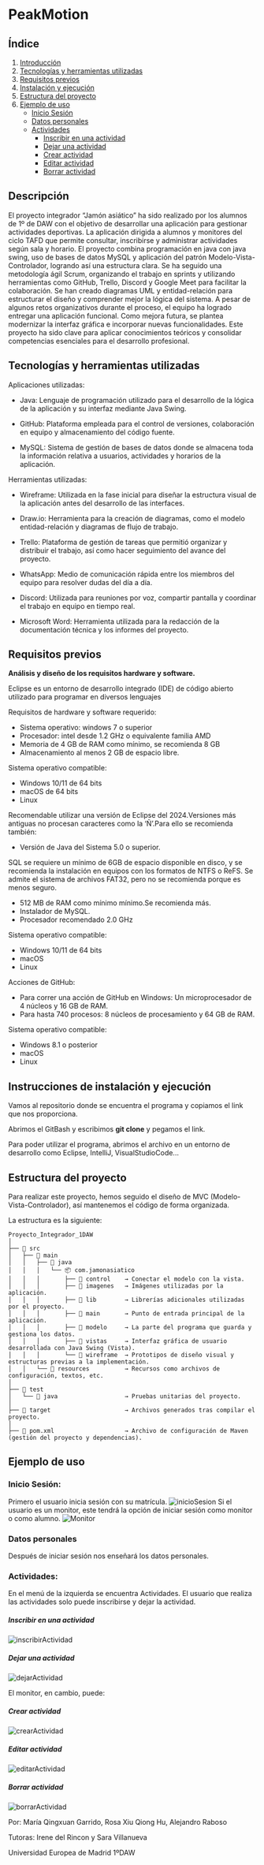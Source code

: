# PeakMotion

## Índice
1. [Introducción](#descripción)
2. [Tecnologías y herramientas utilizadas](#tecnologías-y-herramientas-utilizadas)
3. [Requisitos previos](#requisitos-previos)
4. [Instalación y ejecución](#instrucciones-de-instalación-y-ejecución)
5. [Estructura del proyecto](#estructura-del-proyecto)
6. [Ejemplo de uso](#ejemplo-de-uso)
   * [Inicio Sesión](#inicio-sesión)
   * [Datos personales](#datos-personales)
   * [Actividades](#actividades)
       * [Inscribir en una actividad](#inscribir-en-una-actividad)
       * [Dejar una actividad](#dejar-una-actividad)
       * [Crear actividad](#crear-actividad)
       * [Editar actividad](#editar-actividad)
       * [Borrar actividad](#borrar-actividad)
 
## Descripción

El proyecto integrador “Jamón asiático” ha sido realizado por los alumnos de 1º de DAW con el objetivo de desarrollar una aplicación para gestionar actividades deportivas. La aplicación dirigida a alumnos y monitores del ciclo TAFD que permite consultar, inscribirse y administrar actividades según sala y horario. El proyecto combina programación en java con java swing, uso de bases de datos MySQL y aplicación del patrón Modelo-Vista-Controlador, logrando así una estructura clara. Se ha seguido una metodología ágil Scrum, organizando el trabajo en sprints y utilizando herramientas como GitHub, Trello, Discord y Google Meet para facilitar la colaboración. Se han creado diagramas UML y entidad-relación para estructurar el diseño y comprender mejor la lógica del sistema. A pesar de algunos retos organizativos durante el proceso, el equipo ha logrado entregar una aplicación funcional. Como mejora futura, se plantea modernizar la interfaz gráfica e incorporar nuevas funcionalidades. Este proyecto ha sido clave para aplicar conocimientos teóricos y consolidar competencias esenciales para el desarrollo profesional.

## Tecnologías y herramientas utilizadas

Aplicaciones utilizadas:
- Java: Lenguaje de programación utilizado para el desarrollo de la lógica de la aplicación y su interfaz mediante Java Swing.

- GitHub: Plataforma empleada para el control de versiones, colaboración en equipo y almacenamiento del código fuente.

- MySQL: Sistema de gestión de bases de datos donde se almacena toda la información relativa a usuarios, actividades y horarios de la aplicación.

Herramientas utilizadas:

- Wireframe: Utilizada en la fase inicial para diseñar la estructura visual de la aplicación antes del desarrollo de las interfaces.

- Draw.io: Herramienta para la creación de diagramas, como el modelo entidad-relación y diagramas de flujo de trabajo.

- Trello: Plataforma de gestión de tareas que permitió organizar y distribuir el trabajo, así como hacer seguimiento del avance del proyecto.

- WhatsApp: Medio de comunicación rápida entre los miembros del equipo para resolver dudas del día a día.

- Discord: Utilizada para reuniones por voz, compartir pantalla y coordinar el trabajo en equipo en tiempo real.

- Microsoft Word: Herramienta utilizada para la redacción de la documentación técnica y los informes del proyecto.

## Requisitos previos
**Análisis y diseño de los requisitos hardware y software.**

Eclipse es un entorno de desarrollo integrado (IDE) de código abierto utilizado para programar en diversos lenguajes

Requisitos de hardware y software requerido:
* Sistema operativo: windows 7 o superior
* Procesador: intel desde 1.2 GHz o equivalente familia AMD
* Memoria de 4 GB de RAM como mínimo, se recomienda 8 GB 
* Almacenamiento al menos 2 GB de espacio libre.

Sistema operativo compatible:
* Windows 10/11 de 64 bits
* macOS de 64 bits
* Linux 

Recomendable utilizar una versión de Eclipse del 2024.Versiones más antiguas no procesan caracteres como la ‘Ñ’.Para ello se recomienda también:
* Versión de Java del Sistema 5.0 o superior.

SQL se requiere un mínimo de 6GB de espacio disponible en disco, y se recomienda la instalación en equipos con los formatos de NTFS o ReFS. Se admite el sistema de archivos FAT32, pero no se recomienda porque es menos seguro.
* 512 MB de RAM como mínimo mínimo.Se recomienda más.
* Instalador de MySQL.
* Procesador recomendado 2.0 GHz

Sistema operativo compatible:
* Windows 10/11 de 64 bits
* macOS 
* Linux 

Acciones de GitHub:
* Para correr una acción de GitHub en Windows: Un microprocesador de 4 núcleos y 16 GB de RAM.
* Para hasta 740 procesos: 8 núcleos de procesamiento y 64 GB de RAM.

Sistema operativo compatible:
* Windows 8.1 o posterior
* macOS 
* Linux

## Instrucciones de instalación y ejecución
Vamos al repositorio donde se encuentra el programa y copiamos el link que nos proporciona.

Abrimos el GitBash y escribimos **git clone** y pegamos el link.

Para poder utilizar el programa, abrimos el archivo en un entorno de desarrollo como Eclipse, IntelliJ, VisualStudioCode...

## Estructura del proyecto
Para realizar este proyecto, hemos seguido el diseño de MVC (Modelo-Vista-Controlador), así mantenemos el código de forma organizada.

La estructura es la siguiente:

```
Proyecto_Integrador_1DAW
│
├── 📂 src
│   ├── 📂 main
│   │   ├── 📂 java
│   │   │   └── 📦 com.jamonasiatico
│   │   │       ├── 📁 control    → Conectar el modelo con la vista.
│   │   │       ├── 📁 imagenes   → Imágenes utilizadas por la aplicación.
│   │   │       ├── 📁 lib        → Librerías adicionales utilizadas por el proyecto.
│   │   │       ├── 📁 main       → Punto de entrada principal de la aplicación.
│   │   │       ├── 📁 modelo     → La parte del programa que guarda y gestiona los datos.
│   │   │       ├── 📁 vistas     → Interfaz gráfica de usuario desarrollada con Java Swing (Vista).
│   │   │       └── 📁 wireframe  → Prototipos de diseño visual y estructuras previas a la implementación.
│   │   └── 📂 resources          → Recursos como archivos de configuración, textos, etc.
│
├── 📂 test
│   └── 📂 java                   → Pruebas unitarias del proyecto.
│
├── 📂 target                     → Archivos generados tras compilar el proyecto.
│
├── 📄 pom.xml                    → Archivo de configuración de Maven (gestión del proyecto y dependencias).
``` 

## Ejemplo de uso
### Inicio Sesión:
Primero el usuario inicia sesión con su matrícula.
![inicioSesion](https://i.postimg.cc/xCvRNp5z/inicio-Sesion.png)
Si el usuario es un monitor, este tendrá la opción de iniciar sesión como monitor o como alumno.
![Monitor](https://i.postimg.cc/kG7yQNYh/monitor-Si-No.png)

### Datos personales
Después de iniciar sesión nos enseñará los datos personales.
### Actividades:
En el menú de la izquierda se encuentra Actividades. El usuario que realiza las actividades solo puede inscribirse y dejar la actividad.
##### Inscribir en una actividad
![inscribirActividad](https://i.postimg.cc/dt5LtR2t/incribir-Actividad.png)
##### Dejar una actividad
![dejarActividad](https://i.postimg.cc/CMHR9pd8/dejar-Actividad.png)

El monitor, en cambio, puede:
##### Crear actividad
![crearActividad](https://i.postimg.cc/GtQ9DG6K/crear-Actividad.png)
##### Editar actividad
![editarActividad](https://i.postimg.cc/9FmDhgqn/editar-Actividad.png)
##### Borrar actividad
![borrarActividad](https://i.postimg.cc/4dpYJr5r/borrar-Actividad.png)


Por: María Qingxuan Garrido, Rosa Xiu Qiong Hu, Alejandro Raboso 

Tutoras: Irene del Rincon y Sara Villanueva 

Universidad Europea de Madrid 1ºDAW
